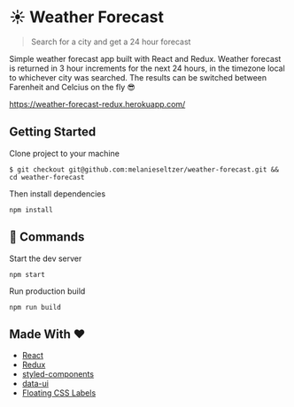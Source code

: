 # :sunny: Weather Forecast

> Search for a city and get a 24 hour forecast

Simple weather forecast app built with React and Redux. Weather forecast is returned in 3 hour increments for the next 24 hours, in the timezone local to whichever city was searched. The results can be switched between Farenheit and Celcius on the fly :sunglasses:

https://weather-forecast-redux.herokuapp.com/

## Getting Started

Clone project to your machine

```
$ git checkout git@github.com:melanieseltzer/weather-forecast.git && cd weather-forecast
```

Then install dependencies

```
npm install
```

## :rocket: Commands

Start the dev server

```
npm start
```

Run production build

```
npm run build
```

## Made With :heart:

- [React](https://reactjs.org/)
- [Redux](https://redux.js.org/)
- [styled-components](https://www.styled-components.com/)
- [data-ui](https://github.com/williaster/data-ui)
- [Floating CSS Labels](https://github.com/tonystar/float-label-css)